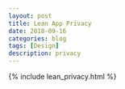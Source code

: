 ```yaml
---
layout: post
title: Lean App Privacy
date: 2018-09-16
categories: blog
tags: [Design]
description: privacy
---
```


{% include lean_privacy.html %}
